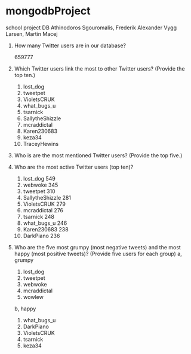# mongodbProject
school project DB
Athinodoros Sgouromalis, Frederik Alexander Vygg Larsen, Martin Macej



1.  How many Twitter users are in our database?

    659777

2.  Which Twitter users link the most to other Twitter users? (Provide the top ten.)
    1.  lost_dog
    2.  tweetpet
    3.  VioletsCRUK
    4.  what_bugs_u
    5.  tsarnick
    6.  SallytheShizzle
    7.  mcraddictal
    8.  Karen230683
    9.  keza34
    10. TraceyHewins

3.  Who is are the most mentioned Twitter users? (Provide the top five.)


4.  Who are the most active Twitter users (top ten)?
    1.  lost_dog          549
    2.  webwoke           345     
    3.  tweetpet          310
    4.  SallytheShizzle   281
    5.  VioletsCRUK       279
    6.  mcraddictal       276
    7.  tsarnick          248
    8.  what_bugs_u       246
    9.  Karen230683       238
    10. DarkPiano         236

5.  Who are the five most grumpy (most negative tweets) and the most happy (most positive tweets)? (Provide five users for each group)
    a, grumpy
      1.  lost_dog
      2.  tweetpet
      3.  webwoke
      4.  mcraddictal
      5.  wowlew

    b, happy
      1.  what_bugs_u
      2.  DarkPiano
      3.  VioletsCRUK
      4.  tsarnick
      5.  keza34
      
